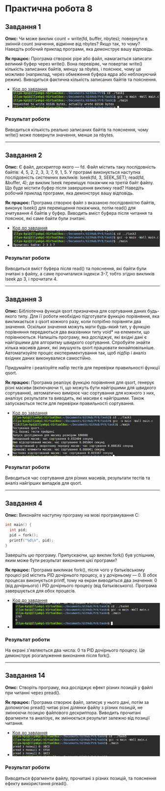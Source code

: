 # Практична робота 8

## Завдання 1
**Опис:**
 Чи може виклик count = write(fd, buffer, nbytes); повернути в змінній count значення, відмінне від nbytes? Якщо так, то чому? Наведіть робочий приклад програми, яка демонструє вашу відповідь.

**Як працює:**
Програма створює pipe або файл, намагається записати великий буфер через write(). Вона перевіряє, чи повертає write() кількість записаних байтів, меншу за nbytes, і пояснює, чому це можливо (наприклад, через обмеження буфера ядра або неблокуючий режим). Виводиться фактична кількість записаних байтів та пояснення.

- [Код до завдання](task1/main.c)
- ![Зображення](task1/task1.png)

### Результат роботи

Виводиться кількість реально записаних байтів та пояснення, чому write() може повернути значення, менше за nbytes.

---
## Завдання 2
**Опис:**
Є файл, дескриптор якого — fd. Файл містить таку послідовність байтів: 4, 5, 2, 2, 3, 3, 7, 9, 1, 5. У програмі виконується наступна послідовність системних викликів:
lseek(fd, 3, SEEK_SET);
read(fd, &buffer, 4);
де виклик lseek переміщує покажчик на третій байт файлу. Що буде містити буфер після завершення виклику read? Наведіть робочий приклад програми, яка демонструє вашу відповідь.

**Як працює:**
Програма створює файл з вказаною послідовністю байтів, виконує lseek() для переміщення покажчика, потім read() для зчитування 4 байтів у буфер. Виводить вміст буфера після читання та пояснює, які саме байти були зчитані.

- [Код до завдання](task2/main.c)
- ![Зображення](task2/task2.png)

### Результат роботи

Виводиться вміст буфера після read() та пояснення, які байти були зчитані з файлу, а саме прочиталися індекси 3-7, тобто згідно викликів lseek до 3, і прочитати 4.

---
## Завдання 3
**Опис:**
Бібліотечна функція qsort призначена для сортування даних будь-якого типу. Для її роботи необхідно підготувати функцію порівняння, яка викликається з qsort кожного разу, коли потрібно порівняти два значення.
Оскільки значення можуть мати будь-який тип, у функцію порівняння передаються два вказівники типу void* на елементи, що порівнюються.
Напишіть програму, яка досліджує, які вхідні дані є найгіршими для алгоритму швидкого сортування. Спробуйте знайти кілька масивів даних, які змушують qsort працювати якнайповільніше. Автоматизуйте процес експериментування так, щоб підбір і аналіз вхідних даних виконувалися самостійно.

Придумайте і реалізуйте набір тестів для перевірки правильності функції qsort.

**Як працює:**
Програма реалізує функцію порівняння для qsort, генерує різні масиви (включаючи ті, що можуть бути найгіршими для швидкого сортування), автоматично вимірює час сортування для кожного з них, аналізує результати та виводить, які масиви є найгіршими. Також запускаються тести для перевірки правильності сортування.

- [Код до завдання](task3/main.c)
- ![Зображення](task3/task3.png)

### Результат роботи

Виводиться час сортування для різних масивів, результати тестів та аналіз найгірших випадків для qsort.

---
## Завдання 4
**Опис:**
 Виконайте наступну програму на мові програмування С:
```c
int main() {
  int pid;
  pid = fork();
  printf("%d\n", pid);
}
```
Завершіть цю програму. Припускаючи, що виклик fork() був успішним, яким може бути результат виконання цієї програми?

**Як працює:**
Програма викликає fork(), після чого у батьківському процесі pid містить PID дочірнього процесу, а у дочірньому — 0. В обох процесах виконується printf, тому на екран виводиться два значення: 0 (від дочірнього) і PID дочірнього процесу (від батьківського). Програма завершується для обох процесів.

- [Код до завдання](task4/main.c)
- ![Зображення](task4/task4.png)

### Результат роботи

На екрані з'являються два числа: 0 та PID дочірнього процесу. Це демонструє розгалуження виконання після fork().

---
## Завдання 14
**Опис:**
Створіть програму, яка досліджує ефект різних позицій у файлі при читанні через pread().

**Як працює:**
Програма створює файл, записує у нього дані, потім за допомогою pread() читає різні ділянки файлу з різних позицій, не змінюючи позицію файлового дескриптора. Виводить прочитані фрагменти та аналізує, як змінюється результат залежно від позиції читання.

- [Код до завдання](task14/main.c)
- ![Зображення](task14/task14.png)

### Результат роботи

Виводяться фрагменти файлу, прочитані з різних позицій, та пояснення ефекту використання pread(). 